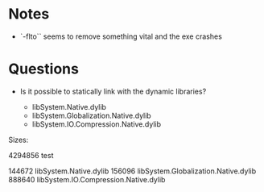 
# Notes

* `-flto`` seems to remove something vital and the exe crashes

# Questions

* Is it possible to statically link with the dynamic libraries?

    - libSystem.Native.dylib
    - libSystem.Globalization.Native.dylib
    - libSystem.IO.Compression.Native.dylib


Sizes:

4294856 test

144672 libSystem.Native.dylib
156096 libSystem.Globalization.Native.dylib
888640 libSystem.IO.Compression.Native.dylib
